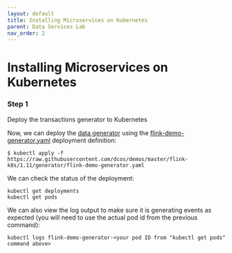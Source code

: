 ```yaml
---
layout: default
title: Installing Microservices on Kubernetes
parent: Data Services Lab
nav_order: 2
---
```

# Installing Microservices on Kubernetes

### Step 1
Deploy the transactions generator to Kubernetes

Now, we can deploy the [data generator](https://github.com/dcos/demos/blob/master/flink/1.11/generator/generator.go) using the [flink-demo-generator.yaml](https://github.com/dcos/demos/blob/master/flink-k8s/1.11/generator/flink-demo-generator.yaml) deployment definition:

```
$ kubectl apply -f https://raw.githubusercontent.com/dcos/demos/master/flink-k8s/1.11/generator/flink-demo-generator.yaml
```

We can check the status of the deployment:

```
kubectl get deployments
kubectl get pods
```

We can also view the log output to make sure it is generating events as expected (you will need to use the actual pod id from the previous command):

```
kubectl logs flink-demo-generator-<your pod ID from "kubectl get pods" command above>
```
